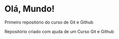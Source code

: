 # Olá, Mundo!
 Primeiro repositório do curso de Git e Github

 Repositório criado com ajuda de um Curso Git e Github
